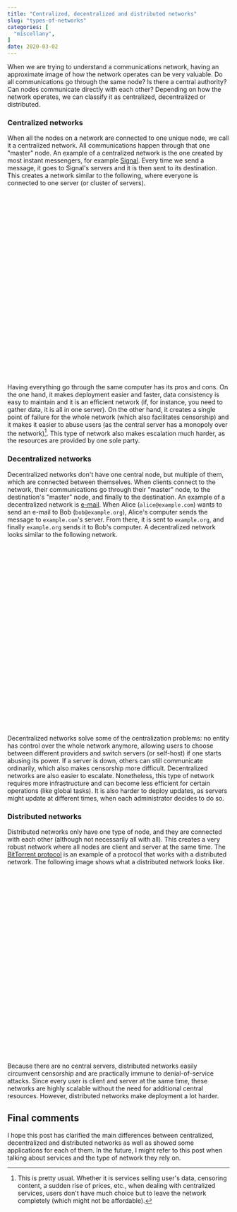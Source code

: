 ```yaml
---
title: "Centralized, decentralized and distributed networks"
slug: "types-of-networks"
categories: [
  "miscellany",
]
date: 2020-03-02
---
```


When we are trying to understand a communications network, having an approximate
image of how the network operates can be very valuable. Do all communications go
through the same node? Is there a central authority? Can nodes communicate
directly with each other? Depending on how the network operates, we can classify
it as centralized, decentralized or distributed.

### Centralized networks

When all the nodes on a network are connected to one unique node, we call it a
centralized network. All communications happen through that one "master" node.
An example of a centralized network is the one created by most instant
messengers, for example [Signal][s]. Every time we send a message, it goes to
Signal's servers and it is then sent to its destination. This creates a network
similar to the following, where everyone is connected to one server (or cluster
of servers).

<p style="text-align: center"><svg class="basic-svg" viewBox="0 0 633.9 523.77"><use xlink:href="/img/blog/2020/03/types-of-networks/centralized-network.svg#l"></use></svg></p>

Having everything go through the same computer has its pros and cons. On the one
hand, it makes deployment easier and faster, data consistency is easy to
maintain and it is an efficient network (if, for instance, you need to gather
data, it is all in one server). On the other hand, it creates a single point of
failure for the whole network (which also facilitates censorship) and it makes
it easier to abuse users (as the central server has a monopoly over the
network)[^common]. This type of network also makes escalation much harder, as
the resources are provided by one sole party.

[^common]: This is pretty usual. Whether it is services selling user's data,
  censoring content, a sudden rise of prices, etc., when dealing with
  centralized services, users don't have much choice but to leave the network
  completely (which might not be affordable).

### Decentralized networks

Decentralized networks don't have one central node, but multiple of them, which
are connected between themselves. When clients connect to the network, their
communications go through their "master" node, to the destination's "master"
node, and finally to the destination. An example of a decentralized network is
[e-mail][em]. When Alice (`alice@example.com`) wants to send an e-mail to Bob
(`bob@example.org`), Alice's computer sends the message to `example.com`'s
server. From there, it is sent to `example.org`, and finally `example.org` sends
it to Bob's computer. A decentralized network looks similar to the following
network.

<p style="text-align: center"><svg class="basic-svg" viewBox="0 0 633.9 523.77"><use xlink:href="/img/blog/2020/03/types-of-networks/decentralized-network.svg#l"></use></svg></p>

Decentralized networks solve some of the centralization problems: no entity has
control over the whole network anymore, allowing users to choose between
different providers and switch servers (or self-host) if one starts abusing its
power. If a server is down, others can still communicate ordinarily, which also
makes censorship more difficult. Decentralized networks are also easier to
escalate. Nonetheless, this type of network requires more infrastructure and can
become less efficient for certain operations (like global tasks). It is also
harder to deploy updates, as servers might update at different times, when each
administrator decides to do so.

### Distributed networks

Distributed networks only have one type of node, and they are connected with
each other (although not necessarily all with all). This creates a very robust
network where all nodes are client and server at the same time. The [BitTorrent
protocol][bt] is an example of a protocol that works with a distributed network.
The following image shows what a distributed network looks like.

<p style="text-align: center"><svg class="basic-svg" viewBox="0 0 633.9 523.77"><use xlink:href="/img/blog/2020/03/types-of-networks/distributed-network.svg#l"></use></svg></p>

Because there are no central servers, distributed networks easily circumvent
censorship and are practically immune to denial-of-service attacks. Since every
user is client and server at the same time, these networks are highly scalable
without the need for additional central resources. However, distributed networks
make deployment a lot harder.

## Final comments

I hope this post has clarified the main differences between centralized,
decentralized and distributed networks as well as showed some applications for
each of them. In the future, I might refer to this post when talking about
services and the type of network they rely on.


[s]: <https://signal.org/> "Signal"
[em]: <https://en.wikipedia.org/wiki/Email> "Email — Wikipedia"
[bt]: <https://en.wikipedia.org/wiki/BitTorrent> "BitTorrent — Wikipedia"
